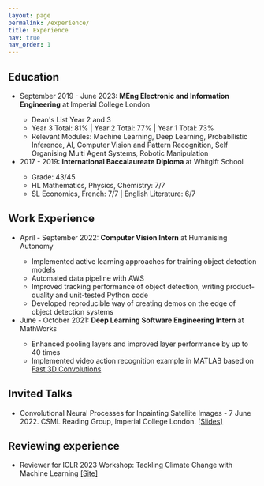 ```yaml
---
layout: page
permalink: /experience/
title: Experience
nav: true
nav_order: 1
---
```

<!-- _pages/experience.md -->
<div class="experience">

<!-- {%- for y in page.years %}
  <h2 class="year">{{y}}</h2>
  {% bibliography -f papers -q @*[year={{y}}]* %}
{% endfor %} -->

<h2>Education</h2>
<ul>
<li>September 2019 - June 2023: <b>MEng Electronic and Information Engineering</b> at Imperial College London </li>
  <ul>
  <li> Dean's List Year 2 and 3 </li>
  <li> Year 3 Total: 81% | Year 2 Total: 77%  | Year 1 Total: 73% </li>
  <li> Relevant Modules: Machine Learning, Deep Learning, Probabilistic Inference, AI, Computer Vision and Pattern Recognition, Self Organising Multi Agent Systems, Robotic Manipulation </li>
  
  </ul>
<li>2017 - 2019: <b>International Baccalaureate Diploma</b> at Whitgift School</li>
  <ul>
  <li> Grade: 43/45 </li>
  <li> HL Mathematics, Physics, Chemistry: 7/7 </li>
  <li> SL Economics, French: 7/7 | English Literature: 6/7 </li>
  </ul>
</ul>


<h2>Work Experience</h2>
<ul>
<li>April - September 2022: <b>Computer Vision Intern</b> at Humanising Autonomy</li>
  <ul>
  <li> Implemented active learning approaches for training object detection models </li>
  <li> Automated data pipeline with AWS </li>
  <li> Improved tracking performance of object detection, writing product-quality and unit-tested Python code </li>
  <li> Developed reproducible way of creating demos on the edge of object detection systems </li>
  </ul>
<li>June - October 2021: <b>Deep Learning Software Engineering Intern</b> at MathWorks </li>
  <ul>
  <li> Enhanced pooling layers and improved layer performance by up to 40 times </li>
  <li> Implemented video action recognition example in MATLAB based on <a href="https://arxiv.org/abs/1909.13474" target="_blank">Fast 3D Convolutions</a> </li>
  
  </ul>
</ul>

<h2>Invited Talks</h2>
<ul>
<li> Convolutional Neural Processes for Inpainting Satellite Images - 7 June 2022. CSML Reading Group, Imperial College London. <a href="/assets/pdf/CSML_LANDSAT7_Inpainting.pdf" target="_blank">[Slides]</a> </li>
</ul>

<h2>Reviewing experience</h2>
<ul>
<li> Reviewer for ICLR 2023 Workshop: Tackling Climate Change with Machine Learning <a href="https://www.climatechange.ai/events/iclr2023" target="_blank">[Site]</a> </li>
</ul>

<!-- <h2><a href="/assets/pdf/CV_Alexander_Pondaven_site.pdf" target="_blank">CV</a></h2> -->

</div>
